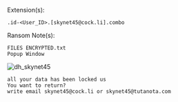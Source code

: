 Extension(s): 
```
.id-<User_ID>.[skynet45@cock.li].combo
```
Ransom Note(s): 
```
FILES ENCRYPTED.txt
Popup Window
```
![dh_skynet45](https://github.com/user-attachments/assets/18297d3f-5097-48a3-b232-625dabcb0dab)
```
all your data has been locked us
You want to return?
write email skynet45@cock.li or skynet45@tutanota.com
```
